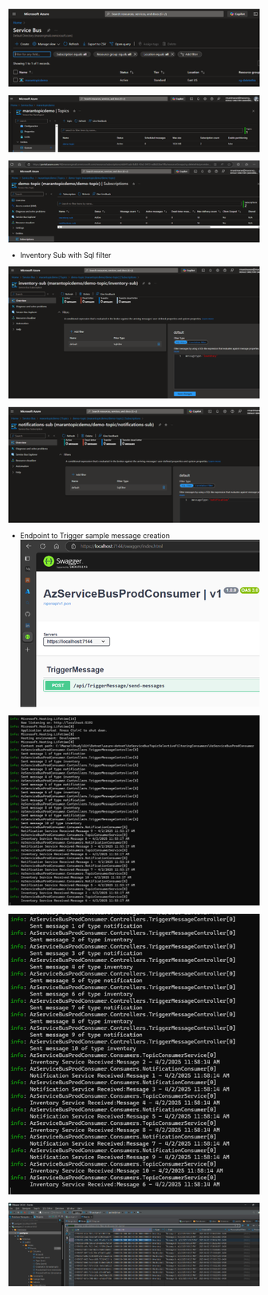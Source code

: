 

![alt text](image.png)

![alt text](image-1.png)

![alt text](image-2.png)

- Inventory Sub with Sql filter

![alt text](image-3.png)

![alt text](image-4.png)

- Endpoint to Trigger sample message creation
![alt text](image-5.png)

![alt text](image-6.png)

![alt text](image-7.png)

![alt text](image-8.png)